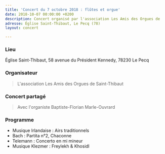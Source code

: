 ```yaml
---
title: 'Concert du 7 octobre 2018 : flûtes et orgue'
date: 2018-10-07 00:00:00 +0200
description: Concert organisé par l'association Les Amis des Orgues de Saint-Thibaut
adresse: Église Saint-Thibaut, Le Pecq (78)
layout: concert

---
```

### Lieu

Église Saint-Thibaut, 58 avenue du Président Kennedy, 78230 Le Pecq

### Organisateur

> L'association Les Amis des Orgues de Saint-Thibaut

### Concert partagé

> Avec l'organiste Baptiste-Florian Marle-Ouvrard

### Programme

* Musique Irlandaise : Airs traditionnels
* Bach : Partita n°2, Chaconne
* Telemann : Concerto en mi mineur
* Musique Klezmer : Freylekh & Khosidl